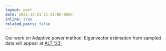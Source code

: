 ```yaml
---
layout: post
date: 2022-12-21 21:31:00-0500
inline: true
related_posts: false
---
```


Our work on Adaptive power method: Eigenvector estimation from sampled data will appear at <a href="http://algorithmiclearningtheory.org/alt2023/accepted-papers/">ALT '23!</a>